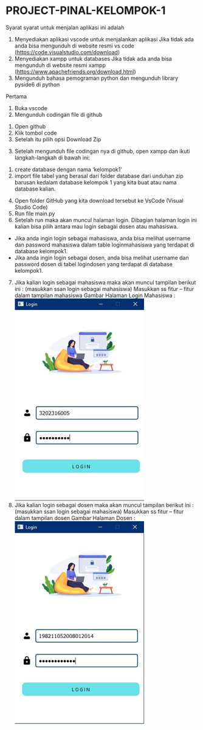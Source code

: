 # PROJECT-PINAL-KELOMPOK-1
Syarat syarat untuk menjalan aplikasi ini adalah 
1.	Menyediakan aplikasi vscode untuk menjalankan aplikasi 
Jika tidak ada anda bisa mengunduh di website resmi vs code (https://code.visualstudio.com/download)
2.	Menyediakan xampp untuk databases
Jika tidak ada anda bisa mengunduh di website resmi xampp (https://www.apachefriends.org/download.html)
3.	Mengunduh bahasa pemograman python dan mengunduh library pyside6 di python

Pertama 
1.	Buka vscode 
2.	Mengunduh codingan file di github 
1)	Open github
2)	Klik tombol code
3)	Setelah itu pilih opsi Download Zip
3.	Setelah mengunduh file codingan nya di github, open xampp dan ikuti langkah-langkah di bawah ini:
1) create database dengan nama ‘kelompok1’ 
2) import file tabel yang berasal dari folder database dari unduhan zip barusan kedalam database kelompok 1 yang kita buat atau nama database kalian. 
4.	Open folder GitHub yang kita download tersebut ke VsCode (Visual Studio Code)
5.	Run file main.py
6.	Setelah run maka akan muncul halaman login. Dibagian halaman login ini kalian bisa pilih antara mau login sebagai dosen atau mahasiswa. 
-	Jika anda ingin login sebagai mahasiswa, anda bisa melihat username dan password mahasiswa dalam table loginmahasiswa yang terdapat di database kelompok1. 
-	Jika anda ingin login sebagai dosen, anda bisa melihat username dan password dosen di tabel logindosen yang terdapat di database kelompok1.
7.	Jika kalian login sebagai mahasiswa maka akan muncul tampilan berikut ini : (masukkan ssan login sebagai mahasiswa)
Masukkan ss fitur – fitur dalam tampilan mahasiswa
Gambar Halaman Login Mahasiswa :
![alt text](https://github.com/sariputriani/PROJECT-FINAL-KELOMPOK-1/blob/main/gambar_readme/WhatsApp%20Image%202025-01-10%20at%2018.27.01_7e6f05dc.jpg?raw=true)
8.	Jika kalian login sebagai dosen maka akan muncul tampilan berikut ini :(masukkan ssan login sebagai mahasiswa)
Masukkan ss fitur – fitur dalam tampilan dosen
Gambar Halaman Dosen :
![alt text](https://github.com/sariputriani/PROJECT-FINAL-KELOMPOK-1/blob/main/gambar_readme/WhatsApp%20Image%202025-01-10%20at%2020.24.19_a3a3b8e9.jpg?raw=true)
